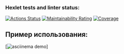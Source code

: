 ### Hexlet tests and linter status:
[![Actions Status](https://github.com/sherifbea1/python-project-50/actions/workflows/hexlet-check.yml/badge.svg)](https://github.com/sherifbea1/python-project-50/actions)
[![Maintainability Rating](https://sonarcloud.io/api/project_badges/measure?project=sherifbea1_python-project-50&metric=sqale_rating)](https://sonarcloud.io/summary/new_code?id=sherifbea1_python-project-50)
[![Coverage](https://sonarcloud.io/api/project_badges/measure?project=sherifbea1_python-project-50&metric=coverage)](https://sonarcloud.io/summary/new_code?id=sherifbea1_python-project-50)

## Пример использования:
[![asciinema demo](https://asciinema.org/a/ywtqzJHLzXbwOuEPF9v8Apfl8)]
